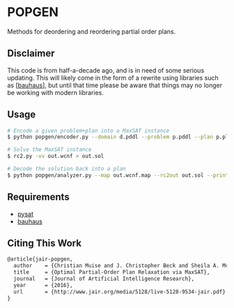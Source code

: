 # POPGEN

Methods for deordering and reordering partial order plans.

## Disclaimer

This code is from half-a-decade ago, and is in need of some serious updating. This will likely come in the form of a rewrite using libraries such as [[bauhaus](https://github.com/qumulab/bauhaus)], but until that time please be aware that things may no longer be working with modern libraries.

## Usage

```bash
# Encode a given problem+plan into a MaxSAT instance
$ python popgen/encoder.py --domain d.pddl --problem p.pddl --plan p.plan --output out.wcnf

# Solve the MaxSAT instance
$ rc2.py -vv out.wcnf > out.sol

# Decode the solution back into a plan
$ python popgen/analyzer.py --map out.wcnf.map --rc2out out.sol --print-solution --show-popstats --count-linearizations
```

## Requirements

- [pysat](https://pysathq.github.io/)
- [bauhaus](https://bauhaus.readthedocs.io/)

## Citing This Work

```latex
@article{jair-popgen,
  author    = {Christian Muise and J. Christopher Beck and Sheila A. McIlraith},
  title     = {Optimal Partial-Order Plan Relaxation via MaxSAT},
  journal   = {Journal of Artificial Intelligence Research},
  year      = {2016},
  url       = {http://www.jair.org/media/5128/live-5128-9534-jair.pdf}
}
```
